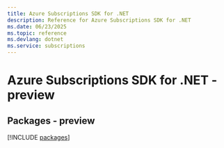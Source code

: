 ```yaml
---
title: Azure Subscriptions SDK for .NET
description: Reference for Azure Subscriptions SDK for .NET
ms.date: 06/23/2025
ms.topic: reference
ms.devlang: dotnet
ms.service: subscriptions
---
```

# Azure Subscriptions SDK for .NET - preview
## Packages - preview
[!INCLUDE [packages](subscriptions-index.md)]